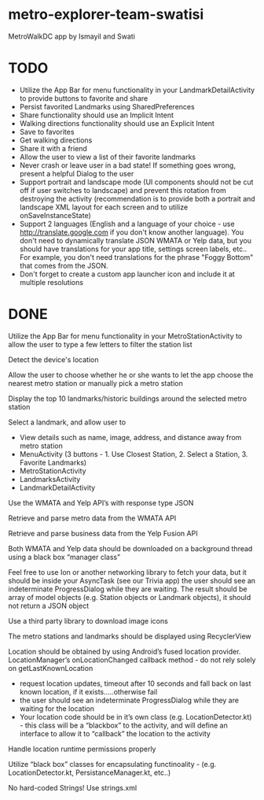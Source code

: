 # metro-explorer-team-swatisi
MetroWalkDC app
by Ismayil and Swati

# TODO #

* Utilize the App Bar for menu functionality in your LandmarkDetailActivity to provide buttons to favorite and share
* Persist favorited Landmarks using SharedPreferences
* Share functionality should use an Implicit Intent
* Walking directions functionality should use an Explicit Intent
* Save to favorites
* Get walking directions
* Share it with a friend
* Allow the user to view a list of their favorite landmarks
* Never crash or leave user in a bad state! If something goes wrong, present a helpful Dialog to the user
* Support portrait and landscape mode (UI components should not be cut off if user switches to landscape) and prevent this rotation from destroying the activity (recommendation is to provide both a portrait and landscape XML layout for each screen and to utilize onSaveInstanceState)
* Support 2 languages (English and a language of your choice - use http://translate.google.com if you don't know another language). You don't need to dynamically translate JSON WMATA or Yelp data, but you should have translations for your app title, settings screen labels, etc.. For example, you don't need translations for the phrase "Foggy Bottom" that comes from the JSON.
* Don't forget to create a custom app launcher icon and include it at multiple resolutions

# DONE #
Utilize the App Bar for menu functionality in your MetroStationActivity to allow the user to type a few letters to filter the station list

Detect the device's location

Allow the user to choose whether he or she wants to let the app choose the nearest metro station or manually pick a metro station 

Display the top 10 landmarks/historic buildings around the selected metro station

Select a landmark, and allow user to
* View details such as name, image, address, and distance away from metro station
* MenuActivity (3 buttons - 1. Use Closest Station, 2. Select a Station, 3. Favorite Landmarks)
* MetroStationActivity
* LandmarksActivity
* LandmarkDetailActivity

Use the WMATA and Yelp API’s with response type JSON

Retrieve and parse metro data from the WMATA API

Retrieve and parse business data from the Yelp Fusion API

Both WMATA and Yelp data should be downloaded on a background thread using a black box “manager class”

Feel free to use Ion or another networking library to fetch your data, but it should be inside your AsyncTask (see our Trivia app)
the user should see an indeterminate ProgressDialog while they are waiting. The result should be array of model objects (e.g. Station objects or Landmark objects), it should not return a JSON object

Use a third party library to download image icons

The metro stations and landmarks should be displayed using RecyclerView

Location should be obtained by using Android’s fused location provider. LocationManager’s onLocationChanged callback method - do not rely solely on getLastKnownLocation
* request location updates, timeout after 10 seconds and fall back on last known location, if it exists…..otherwise fail
* the user should see an indeterminate ProgressDialog while they are waiting for the location
* Your location code should be in it’s own class (e.g. LocationDetector.kt) - this class will be a “blackbox” to the activity, and will define an interface to allow it to “callback” the location to the activity

Handle location runtime permissions properly

Utilize “black box” classes for encapsulating functinoality - (e.g. LocationDetector.kt, PersistanceManager.kt, etc..)

No hard-coded Strings! Use strings.xml
